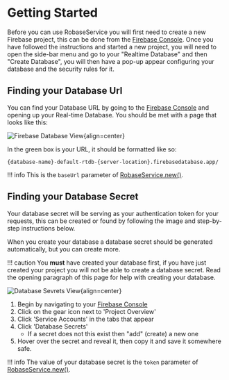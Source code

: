 # Getting Started

Before you can use RobaseService you will first need to create a new Firebase project, this can be done from the [Firebase Console](https://console.firebase.google.com/). Once you have followed the instructions and started a new project, you will need to open the side-bar menu and go to your "Realtime Database" and then "Create Database", you will then have a pop-up appear configuring your database and the security rules for it.

## Finding your Database Url

You can find your Database URL by going to the [Firebase Console](https://console.firebase.google.com/) and opening up your Real-time Database. You should be met with a page that looks like this:

![Firebase Database View](../../img/firebasedatabaseview.png){align=center}

In the green box is your URL, it should be formatted like so:  
```
{database-name}-default-rtdb-{server-location}.firebasedatabase.app/
```

!!! info
	This is the `baseUrl` parameter of [RobaseService.new()](../../api/#robaseservicenew).

## Finding your Database Secret

Your database secret will be serving as your authentication token for your requests, this can be created or found by following the image and step-by-step instructions below.

When you create your database a database secret should be generated automatically, but you can create more.

!!! caution
	You **must** have created your database first, if you have just created your project you will not be able to create a database secret. Read the opening paragraph of this page for help with creating your database.

![Database Sevrets View](../../img/findingauthtoken.png){align=center}

1. Begin by navigating to your [Firebase Console](https://console.firebase.google.com/)
2. Click on the gear icon next to 'Project Overview'
3. Click 'Service Accounts' in the tabs that appear
4. Click 'Database Secrets'
	+ If a secret does not this exist then "add" (create) a new one
6. Hover over the secret and reveal it, then copy it and save it somewhere safe.

!!! info
	The value of your database secret is the `token` parameter of [RobaseService.new()](../../api/#robaseservicenew).